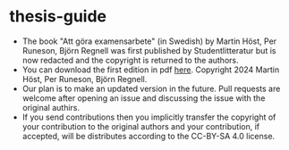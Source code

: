 # thesis-guide
* The book "Att göra examensarbete" (in Swedish) by Martin Höst, Per Runeson, Björn Regnell was first published by Studentlitteratur but is now redacted and the copyright is returned to the authors.
* You can download the first edition in pdf [here](https://github.com/lunduniversity/thesis-guide/releases/tag/v1.0). Copyright 2024 Martin Höst, Per Runeson, Björn Regnell.
* Our plan is to make an updated version in the future. Pull requests are welcome after opening an issue and discussing the issue with the original authirs.
* If you send contributions then you implicitly transfer the copyright of your contribution to the original authors and your contribution, if accepted, will be distributes according to the CC-BY-SA 4.0 license. 
